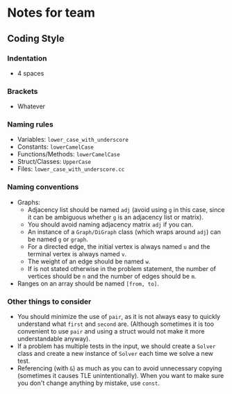 # Notes for team

## Coding Style

### Indentation

- 4 spaces

### Brackets

- Whatever

### Naming rules

- Variables: `lower_case_with_underscore`
- Constants: `lowerCamelCase`
- Functions/Methods: `lowerCamelCase`
- Struct/Classes: `UpperCase`
- Files: `lower_case_with_underscore.cc`

### Naming conventions

- Graphs:
  - Adjacency list should be named `adj` (avoid using `g` in this case, since it can be ambiguous whether `g` is an adjacency list or matrix).
  - You should avoid naming adjacency matrix `adj` if you can.
  - An instance of a `Graph/DiGraph` class (which wraps around `adj`) can be named `g` or `graph`.
  - For a directed edge, the initial vertex is always named `u` and the terminal vertex is always named `v`.
  - The weight of an edge should be named `w`.
  - If is not stated otherwise in the problem statement, the number of vertices should be `n` and the number of edges should be `m`.
- Ranges on an array should be named `[from, to]`.

### Other things to consider

- You should minimize the use of `pair`, as it is not always easy to quickly understand what `first` and `second` are. (Although sometimes it is too convenient  to use `pair` and using a struct would not make it more understandable anyway).
- If a problem has multiple tests in the input, we should create a `Solver` class and create a new instance of `Solver` each time we solve a new test.
- Referencing (with `&`) as much as you can to avoid unnecessary copying (sometimes it causes TLE unintentionally). When you want to make sure you don't change anything by mistake, use `const`.
